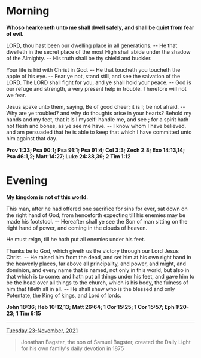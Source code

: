 # Morning

**Whoso hearkeneth unto me shall dwell safely, and shall be quiet from fear of evil.**
 
LORD, thou hast been our dwelling place in all generations. -- He that dwelleth in the secret place of the most High shall abide under the shadow of the Almighty. -- His truth shall be thy shield and buckler.
 
Your life is hid with Christ in God. -- He that toucheth you toucheth the apple of his eye. -- Fear ye not, stand still, and see the salvation of the LORD. The LORD shall fight for you, and ye shall hold your peace. -- God is our refuge and strength, a very present help in trouble. Therefore will not we fear.
 
Jesus spake unto them, saying, Be of good cheer; it is I; be not afraid. -- Why are ye troubled? and why do thoughts arise in your hearts? Behold my hands and my feet, that it is I myself: handle me, and see ; for a spirit hath not flesh and bones, as ye see me have. -- I know whom I have believed, and am persuaded that he is able to keep that which I have committed unto him against that day.  

**Prov 1:33; Psa 90:1; Psa 91:1; Psa 91:4; Col 3:3; Zech 2:8; Exo 14:13,14; Psa 46:1,2; Matt 14:27; Luke 24:38,39; 2 Tim 1:12**

# Evening

**My kingdom is not of this world.**
 
This man, after he had offered one sacrifice for sins for ever, sat down on the right hand of God; from henceforth expecting till his enemies may be made his footstool. -- Hereafter shall ye see the Son of man sitting on the right hand of power, and coming in the clouds of heaven.
 
He must reign, till he hath put all enemies under his feet.
 
Thanks be to God, which giveth us the victory through our Lord Jesus Christ. -- He raised him from the dead, and set him at his own right hand in the heavenly places, far above all principality, and power, and might, and dominion, and every name that is named, not only in this world, but also in that which is to come: and hath put all things under his feet, and gave him to be the head over all things to the church, which is his body, the fulness of him that filleth all in all. -- He shall shew who is the blessed and only Potentate, the King of kings, and Lord of lords.  

**John 18:36; Heb 10:12,13; Matt 26:64; 1 Cor 15:25; 1 Cor 15:57; Eph 1:20-23; 1 Tim 6:15**

---

[Tuesday 23-November, 2021](https://t.me/s/daily_light)

> Jonathan Bagster, the son of Samuel Bagster, created the Daily Light for his own family's daily devotion in 1875

